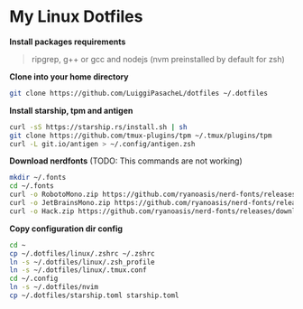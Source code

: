 
# My Linux Dotfiles

**Install packages requirements**
> ripgrep, g++ or gcc and nodejs (nvm preinstalled by default for zsh)

**Clone into your home directory**
```sh
git clone https://github.com/LuiggiPasacheL/dotfiles ~/.dotfiles
```

**Install starship, tpm and antigen**
```sh
curl -sS https://starship.rs/install.sh | sh
git clone https://github.com/tmux-plugins/tpm ~/.tmux/plugins/tpm
curl -L git.io/antigen > ~/.config/antigen.zsh
```

**Download nerdfonts** (TODO: This commands are not working)
```sh
mkdir ~/.fonts
cd ~/.fonts
curl -o RobotoMono.zip https://github.com/ryanoasis/nerd-fonts/releases/download/v3.0.2/RobotoMono.zip
curl -o JetBrainsMono.zip https://github.com/ryanoasis/nerd-fonts/releases/download/v3.0.2/JetBrainsMono.zip
curl -o Hack.zip https://github.com/ryanoasis/nerd-fonts/releases/download/v3.0.2/Hack.zip
```

**Copy configuration dir config**
```sh
cd ~
cp ~/.dotfiles/linux/.zshrc ~/.zshrc
ln -s ~/.dotfiles/linux/.zsh_profile
ln -s ~/.dotfiles/linux/.tmux.conf
cd ~/.config
ln -s ~/.dotfiles/nvim
cp ~/.dotfiles/starship.toml starship.toml
```
